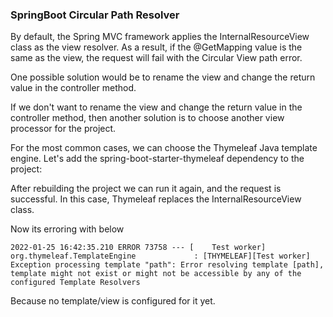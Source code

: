 ### SpringBoot Circular Path Resolver

By default, the Spring MVC framework applies the InternalResourceView class as the view resolver. 
As a result, if the @GetMapping value is the same as the view, 
the request will fail with the Circular View path error.

One possible solution would be to rename the view and change the return value in the controller method.

If we don't want to rename the view and change the return value in the controller method, then another solution is to choose another view processor for the project.

For the most common cases, we can choose the Thymeleaf Java template engine. Let's add the spring-boot-starter-thymeleaf dependency to the project:

After rebuilding the project we can run it again, and the request is successful. In this case, Thymeleaf replaces the InternalResourceView class.

Now its erroring with below

    2022-01-25 16:42:35.210 ERROR 73758 --- [    Test worker] org.thymeleaf.TemplateEngine             : [THYMELEAF][Test worker] Exception processing template "path": Error resolving template [path], template might not exist or might not be accessible by any of the configured Template Resolvers

Because no template/view is configured for it yet.
